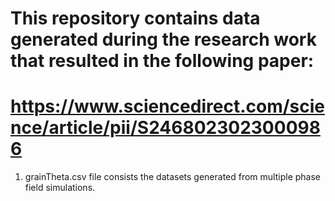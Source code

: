 # This repository contains data generated during the research work that resulted in the following paper:
# https://www.sciencedirect.com/science/article/pii/S2468023023000986

1. grainTheta.csv file consists the datasets generated from multiple phase field simulations. 
